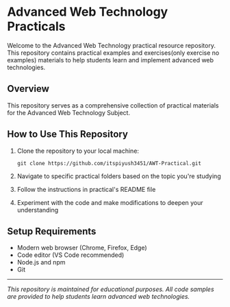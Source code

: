 # Advanced Web Technology Practicals

Welcome to the Advanced Web Technology practical resource repository. This repository contains practical examples and  exercises(only exercise no examples) materials to help students learn and implement advanced web technologies.

## Overview

This repository serves as a comprehensive collection of practical materials for the Advanced Web Technology Subject.



## How to Use This Repository

1. Clone the repository to your local machine:
   ```
   git clone https://github.com/itspiyush3451/AWT-Practical.git
   ```

2. Navigate to specific practical folders based on the topic you're studying

3. Follow the instructions in practical's README file

4. Experiment with the code and make modifications to deepen your understanding




## Setup Requirements

- Modern web browser (Chrome, Firefox, Edge)
- Code editor (VS Code recommended)
- Node.js and npm
- Git
---

*This repository is maintained for educational purposes. All code samples are provided to help students learn advanced web technologies.*
